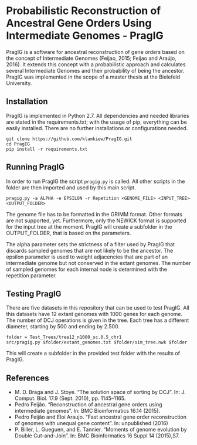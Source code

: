 # Probabilistic Reconstruction of Ancestral Gene Orders Using Intermediate Genomes - PragIG

PragIG is a software for ancestral reconstruction of gene orders based on the concept of Intermediate Genomes (Feijao, 2015; Feijao and Araújo, 2016).
It extends this concept with a probabilistic approach and calculates several Intermediate Genomes and their probability of being the ancestor.
PragIG was implemented in the scope of a master thesis at the Bielefeld University.

## Installation
PragIG is implemented in Python 2.7. 
All dependencies and needed libraries are stated in the requirements.txt; with the usage of pip, everything can be easily installed.
There are no further installations or configurations needed.

```
git clone https://github.com/klamkiew/PragIG.git
cd PragIG
pip install -r requirements.txt
```

## Running PragIG

In order to run PragIG the script `pragig.py` is called. All other scripts in the folder are then imported and used by this main script.
```
pragig.py -a ALPHA -e EPSILON -r Repetition <GENOME_FILE> <INPUT_TREE> <OUTPUT_FOLDER>
```
The genome file has to be formatted in the GRIMM format. Other formats are not supported, yet.
Furthermore, only the NEWICK format is supported for the input tree at the moment.
PragIG will create a subfolder in the OUTPUT_FOLDER, that is based on the parameters.

The alpha parameter sets the strictness of a filter used by PragIG that discards sampled genomes that are not likely to be the ancestor.
The epsilon parameter is used to weight adjacencies that are part of an intermediate genome but not conserved in the extant genomes.
The number of sampled genomes for each internal node is determined with the repetition parameter.

## Testing PragIG

There are five datasets in this repository that can be used to test PragIG.
All this datasets have 12 extant genomes with 1000 genes for each genome.
The number of DCJ operations is given in the tree. Each tree has a different diameter, starting by 500 and ending by 2.500.

```
folder = Test_Trees/tree12_n1000_sc.0.5_chr1
src/pragig.py $folder/extant_genomes.txt $folder/sim_tree.nwk $folder
```
This will create a subfolder in the provided test folder with the results of PragIG.

## References

* M. D. Braga and J. Stoye. “The solution space of sorting by DCJ”. In: J. Comput. Biol. 17.9 (Sept. 2010), pp. 1145–1165.
* Pedro Feijão. “Reconstruction of ancestral gene orders using intermediate genomes”. In: BMC Bioinformatics 16.14 (2015).
* Pedro Feijão and Eloi Araujo. “Fast ancestral gene order reconstruction of genomes with unequal gene content”. In: unpublished (2016)
* P. Biller, L. Gueguen, and E. Tannier. “Moments of genome evolution by Double Cut-and-Join”. In: BMC Bioinformatics 16 Suppl 14 (2015),S7.